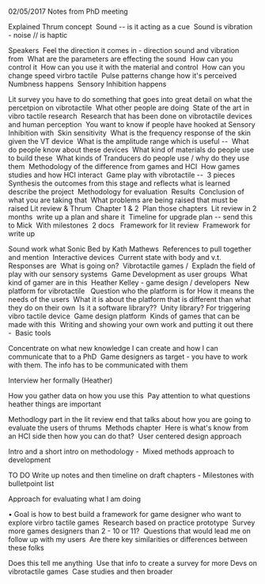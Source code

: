 02/05/2017
Notes from PhD meeting  

Explained Thrum concept  
Sound -- is it acting as a cue  
Sound is vibration - noise // is haptic  

Speakers  
Feel the direction it comes in - direction sound and vibration from  
What are the parameters are effecting the sound  
How can you control it  
How can you use it with the material and control  
How can you change speed virbro tactile  
Pulse patterns change how it's perceived  
Numbness happens  
Sensory Inhibition happens  

Lit survey you have to do something that goes into great detail on what the percetpion on vibrotactile  
What other people are doing  
State of the art in vibro tactile research  
Research that has been done on vibrotactile devices and human perception  
You want to know if people have hooked at Sensory Inhibition with  
Skin sensitivity  
What is the frequency response of the skin given the VT device  
What is the amplitude range which is useful --  
What do people know about these devices  
What kind of materials do people use to build these  
What kinds of Tranducers do people use / why do they use them  
Methodology of the difference from games and HCI  
How games studies and how HCI interact  
Game play with vibrotactile --  
3 pieces 
Synthesis the outcomes from this stage and reflects what is learned  
describe the project  
Methodology for evaluation  
Results  
Conclusion of what you are taking that  
What problems are being raised that must be raised 
Lit review & Thrum  
Chapter 1 & 2  
Plan those chapters  
Lit review in 2 months  
write up a plan and share it  
Timeline for upgrade plan -- send this to Mick  
With milestones  
2 docs   
Framework for lit review  
Framework for write up  

Sound work what Sonic Bed by Kath Mathews  
References to pull together and mention  
Interactive devices  
Current state with body and v.t. Responses are  
What is going on?  
Vibrotactile games /  
Expladn the field of play with our sensory systems  
Game Development as user groups  
What kind of gamer are in this  
Heather Kelley - game design / developers  
New platform for vibrotactile   
Question who the platform is for 
How it means the needs of the users  
What it is about the platform that is different than what they do on their own  
Is it a software library??  
Unity library? For triggering vibro tactile device  
Game design platform  
Kinds of games that can be made with this  
Writing and showing your own work and putting it out there -  
Basic tools  

Concentrate on what new knowledge I can create and how I can communicate that to a PhD  
Game designers as target - you have to work with them. The info has to be communicated with them  

Interview her formally (Heather)  

How you gather data on how you use this  
Pay attention to what questions heather things are important  

Methodlogy part in the lit review end that talks about how you are going to evaluate the users of thrums  
Methods chapter  
Here is what's know from an HCI side then how you can do that?  
User centered design approach  

Intro and a short intro on methodology -  
Mixed methods approach to development  

TO DO Write up notes and then timeline on draft chapters - 
Milestones with bulletpoint list  

Approach for evaluating what I am doing    

•	Goal is how to best build a framework for game designer who want to explore virbro tactile games 
Research based on practice prototype  
Survey more games designers than 2 - 10 or 11?  
Questions that would lead me on follow up with my users  
Are there key similarities or differences between these folks  

Does this tell me anything  
Use that info to create a survey for more Devs on vibrotactile games  
Case studies and then broader  



  





